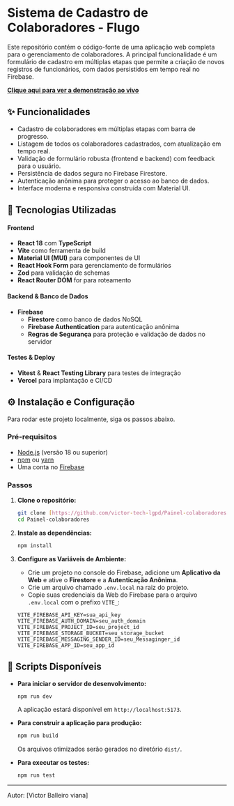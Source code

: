 # Sistema de Cadastro de Colaboradores - Flugo

Este repositório contém o código-fonte de uma aplicação web completa para o gerenciamento de colaboradores. A principal funcionalidade é um formulário de cadastro em múltiplas etapas que permite a criação de novos registros de funcionários, com dados persistidos em tempo real no Firebase.

**[Clique aqui para ver a demonstração ao vivo](https://painel-colaboradores-git-main-victor-tech-lgpds-projects.vercel.app/colaboradores)**

## ✨ Funcionalidades

-   Cadastro de colaboradores em múltiplas etapas com barra de progresso.
-   Listagem de todos os colaboradores cadastrados, com atualização em tempo real.
-   Validação de formulário robusta (frontend e backend) com feedback para o usuário.
-   Persistência de dados segura no Firebase Firestore.
-   Autenticação anônima para proteger o acesso ao banco de dados.
-   Interface moderna e responsiva construída com Material UI.

## 🚀 Tecnologias Utilizadas

#### **Frontend**
-   **React 18** com **TypeScript**
-   **Vite** como ferramenta de build
-   **Material UI (MUI)** para componentes de UI
-   **React Hook Form** para gerenciamento de formulários
-   **Zod** para validação de schemas
-   **React Router DOM** for para roteamento

#### **Backend & Banco de Dados**
-   **Firebase**
    -   **Firestore** como banco de dados NoSQL
    -   **Firebase Authentication** para autenticação anônima
    -   **Regras de Segurança** para proteção e validação de dados no servidor

#### **Testes & Deploy**
-   **Vitest** & **React Testing Library** para testes de integração
-   **Vercel** para implantação e CI/CD

## ⚙️ Instalação e Configuração

Para rodar este projeto localmente, siga os passos abaixo.

### Pré-requisitos
-   [Node.js](https://nodejs.org/) (versão 18 ou superior)
-   [npm](https://www.npmjs.com/) ou [yarn](https://yarnpkg.com/)
-   Uma conta no [Firebase](https://firebase.google.com/)

### Passos

1.  **Clone o repositório:**
     ```bash
    git clone [https://github.com/victor-tech-lgpd/Painel-colaboradores.git](https://github.com/victor-tech-lgpd/Painel-colaboradores.git)
    cd Painel-colaboradores
    ```

2.  **Instale as dependências:**
    ```bash
    npm install
    ```

3.  **Configure as Variáveis de Ambiente:**
    - Crie um projeto no console do Firebase, adicione um **Aplicativo da Web** e ative o **Firestore** e a **Autenticação Anônima**.
    - Crie um arquivo chamado `.env.local` na raiz do projeto.
    - Copie suas credenciais da Web do Firebase para o arquivo `.env.local` com o prefixo `VITE_`:

    ```
    VITE_FIREBASE_API_KEY=sua_api_key
    VITE_FIREBASE_AUTH_DOMAIN=seu_auth_domain
    VITE_FIREBASE_PROJECT_ID=seu_project_id
    VITE_FIREBASE_STORAGE_BUCKET=seu_storage_bucket
    VITE_FIREBASE_MESSAGING_SENDER_ID=seu_Messaginger_id
    VITE_FIREBASE_APP_ID=seu_app_id
    ```

## 📜 Scripts Disponíveis

-   **Para iniciar o servidor de desenvolvimento:**
    ```bash
    npm run dev
    ```
    A aplicação estará disponível em `http://localhost:5173`.

-   **Para construir a aplicação para produção:**
    ```bash
    npm run build
    ```
    Os arquivos otimizados serão gerados no diretório `dist/`.

-   **Para executar os testes:**
    ```bash
    npm run test
    ```

---
Autor: [Victor Balleiro viana]
